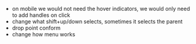 - on mobile we would not need the hover indicators, we would only need to add handles on click
- change what shift+up/down selects, sometimes it selects the parent
- drop point conform
- change how menu works

